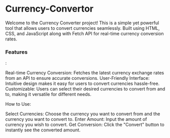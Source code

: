 # Currency-Convertor
Welcome to the Currency Converter project! This is a simple yet powerful tool that allows users to convert currencies seamlessly. Built using HTML, CSS, and JavaScript along with Fetch API for real-time currency conversion rates. 

<h3>Features</h3> :

Real-time Currency Conversion: Fetches the latest currency exchange rates from an API to ensure accurate conversions.
User-Friendly Interface: Intuitive design makes it easy for users to convert currencies hassle-free.
Customizable: Users can select their desired currencies to convert from and to, making it versatile for different needs.

How to Use:

Select Currencies: Choose the currency you want to convert from and the currency you want to convert to.
Enter Amount: Input the amount of currency you wish to convert.
Get Conversion: Click the "Convert" button to instantly see the converted amount.


